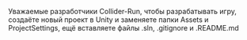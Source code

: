 Уважаемые разработчики Collider-Run, 
чтобы разрабатывать игру, создаёте новый проект в Unity 
и заменяете папки Assets и ProjectSettings, ещё вставляете файлы .sln, .gitignore и .README.md
